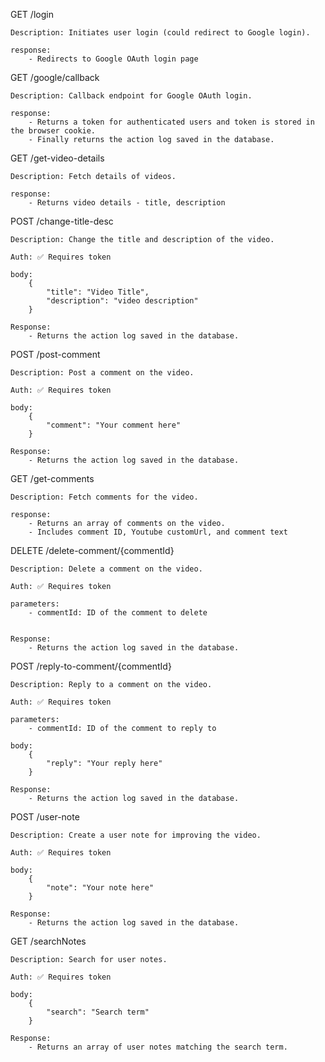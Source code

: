 GET /login

    Description: Initiates user login (could redirect to Google login).

    response:
        - Redirects to Google OAuth login page


GET /google/callback

    Description: Callback endpoint for Google OAuth login.

    response:
        - Returns a token for authenticated users and token is stored in the browser cookie.
        - Finally returns the action log saved in the database.


GET /get-video-details

    Description: Fetch details of videos.

    response:
        - Returns video details - title, description

POST /change-title-desc

    Description: Change the title and description of the video.

    Auth: ✅ Requires token

    body:
        {
            "title": "Video Title",
            "description": "video description"
        }
    
    Response:
        - Returns the action log saved in the database.

POST /post-comment

    Description: Post a comment on the video.

    Auth: ✅ Requires token

    body:
        {
            "comment": "Your comment here"
        }
    
    Response:
        - Returns the action log saved in the database.
GET /get-comments

    Description: Fetch comments for the video.

    response:
        - Returns an array of comments on the video.
        - Includes comment ID, Youtube customUrl, and comment text

DELETE /delete-comment/{commentId}

    Description: Delete a comment on the video.

    Auth: ✅ Requires token

    parameters:
        - commentId: ID of the comment to delete

    
    Response:
        - Returns the action log saved in the database.


POST /reply-to-comment/{commentId}

    Description: Reply to a comment on the video.

    Auth: ✅ Requires token

    parameters:
        - commentId: ID of the comment to reply to

    body:
        {
            "reply": "Your reply here"
        }

    Response:
        - Returns the action log saved in the database.

POST /user-note

    Description: Create a user note for improving the video.

    Auth: ✅ Requires token

    body:
        {
            "note": "Your note here"
        }
    
    Response:
        - Returns the action log saved in the database.

GET /searchNotes

    Description: Search for user notes.         

    Auth: ✅ Requires token

    body:
        {
            "search": "Search term"
        }
    
    Response:
        - Returns an array of user notes matching the search term.

